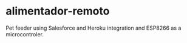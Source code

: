# alimentador-remoto
Pet feeder using Salesforce and Heroku integration and ESP8266 as a microcontroler.
